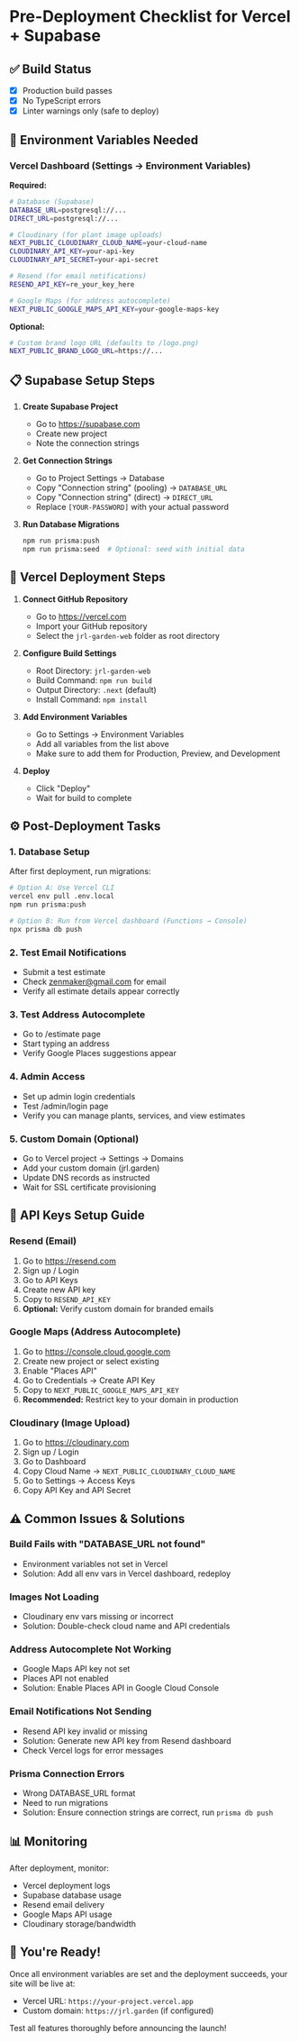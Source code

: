 # Pre-Deployment Checklist for Vercel + Supabase

## ✅ Build Status
- [x] Production build passes
- [x] No TypeScript errors
- [x] Linter warnings only (safe to deploy)

## 🔧 Environment Variables Needed

### Vercel Dashboard (Settings → Environment Variables)

**Required:**
```bash
# Database (Supabase)
DATABASE_URL=postgresql://...
DIRECT_URL=postgresql://...

# Cloudinary (for plant image uploads)
NEXT_PUBLIC_CLOUDINARY_CLOUD_NAME=your-cloud-name
CLOUDINARY_API_KEY=your-api-key
CLOUDINARY_API_SECRET=your-api-secret

# Resend (for email notifications)
RESEND_API_KEY=re_your_key_here

# Google Maps (for address autocomplete)
NEXT_PUBLIC_GOOGLE_MAPS_API_KEY=your-google-maps-key
```

**Optional:**
```bash
# Custom brand logo URL (defaults to /logo.png)
NEXT_PUBLIC_BRAND_LOGO_URL=https://...
```

## 📋 Supabase Setup Steps

1. **Create Supabase Project**
   - Go to https://supabase.com
   - Create new project
   - Note the connection strings

2. **Get Connection Strings**
   - Go to Project Settings → Database
   - Copy "Connection string" (pooling) → `DATABASE_URL`
   - Copy "Connection string" (direct) → `DIRECT_URL`
   - Replace `[YOUR-PASSWORD]` with your actual password

3. **Run Database Migrations**
   ```bash
   npm run prisma:push
   npm run prisma:seed  # Optional: seed with initial data
   ```

## 🚀 Vercel Deployment Steps

1. **Connect GitHub Repository**
   - Go to https://vercel.com
   - Import your GitHub repository
   - Select the `jrl-garden-web` folder as root directory

2. **Configure Build Settings**
   - Root Directory: `jrl-garden-web`
   - Build Command: `npm run build`
   - Output Directory: `.next` (default)
   - Install Command: `npm install`

3. **Add Environment Variables**
   - Go to Settings → Environment Variables
   - Add all variables from the list above
   - Make sure to add them for Production, Preview, and Development

4. **Deploy**
   - Click "Deploy"
   - Wait for build to complete

## ⚙️ Post-Deployment Tasks

### 1. Database Setup
After first deployment, run migrations:
```bash
# Option A: Use Vercel CLI
vercel env pull .env.local
npm run prisma:push

# Option B: Run from Vercel dashboard (Functions → Console)
npx prisma db push
```

### 2. Test Email Notifications
- Submit a test estimate
- Check zenmaker@gmail.com for email
- Verify all estimate details appear correctly

### 3. Test Address Autocomplete
- Go to /estimate page
- Start typing an address
- Verify Google Places suggestions appear

### 4. Admin Access
- Set up admin login credentials
- Test /admin/login page
- Verify you can manage plants, services, and view estimates

### 5. Custom Domain (Optional)
- Go to Vercel project → Settings → Domains
- Add your custom domain (jrl.garden)
- Update DNS records as instructed
- Wait for SSL certificate provisioning

## 🔐 API Keys Setup Guide

### Resend (Email)
1. Go to https://resend.com
2. Sign up / Login
3. Go to API Keys
4. Create new API key
5. Copy to `RESEND_API_KEY`
6. **Optional:** Verify custom domain for branded emails

### Google Maps (Address Autocomplete)
1. Go to https://console.cloud.google.com
2. Create new project or select existing
3. Enable "Places API"
4. Go to Credentials → Create API Key
5. Copy to `NEXT_PUBLIC_GOOGLE_MAPS_API_KEY`
6. **Recommended:** Restrict key to your domain in production

### Cloudinary (Image Upload)
1. Go to https://cloudinary.com
2. Sign up / Login
3. Go to Dashboard
4. Copy Cloud Name → `NEXT_PUBLIC_CLOUDINARY_CLOUD_NAME`
5. Go to Settings → Access Keys
6. Copy API Key and API Secret

## ⚠️ Common Issues & Solutions

### Build Fails with "DATABASE_URL not found"
- Environment variables not set in Vercel
- Solution: Add all env vars in Vercel dashboard, redeploy

### Images Not Loading
- Cloudinary env vars missing or incorrect
- Solution: Double-check cloud name and API credentials

### Address Autocomplete Not Working
- Google Maps API key not set
- Places API not enabled
- Solution: Enable Places API in Google Cloud Console

### Email Notifications Not Sending
- Resend API key invalid or missing
- Solution: Generate new API key from Resend dashboard
- Check Vercel logs for error messages

### Prisma Connection Errors
- Wrong DATABASE_URL format
- Need to run migrations
- Solution: Ensure connection strings are correct, run `prisma db push`

## 📊 Monitoring

After deployment, monitor:
- Vercel deployment logs
- Supabase database usage
- Resend email delivery
- Google Maps API usage
- Cloudinary storage/bandwidth

## 🎉 You're Ready!

Once all environment variables are set and the deployment succeeds, your site will be live at:
- Vercel URL: `https://your-project.vercel.app`
- Custom domain: `https://jrl.garden` (if configured)

Test all features thoroughly before announcing the launch!

